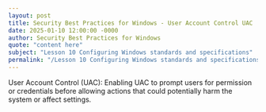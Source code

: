 ```yaml
---
layout: post
title: Security Best Practices for Windows - User Account Control UAC
date: 2025-01-10 12:00:00 -0000
author: Security Best Practices for Windows
quote: "content here"
subject: "Lesson 10 Configuring Windows standards and specifications"
permalink: "/Lesson 10 Configuring Windows standards and specifications/Security Best Practices for Windows/Security Best Practices for Windows - User Account Control UAC"
---
```


User Account Control (UAC): Enabling UAC to prompt users for permission or credentials before allowing actions that could potentially harm the system or affect settings.
